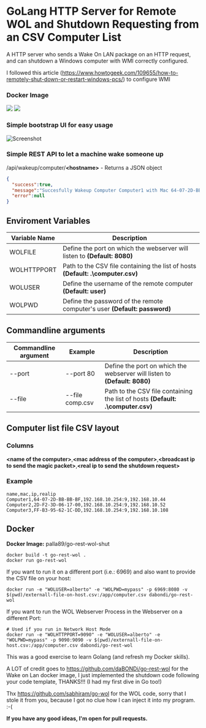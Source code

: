 # GoLang HTTP Server for Remote WOL and Shutdown Requesting from an CSV Computer List

A HTTP server who sends a Wake On LAN package on an HTTP request, and can shutdown a Windows computer with WMI correctly configured.

I followed this article (https://www.howtogeek.com/109655/how-to-remotely-shut-down-or-restart-windows-pcs/) to configure WMI
### Docker Image

[![](https://images.microbadger.com/badges/version/dabondi/go-rest-wol.svg)](https://hub.docker.com/repository/docker/dabondi/go-rest-wol "https://hub.docker.com/repository/docker/dabondi/go-rest-wol") [![](https://images.microbadger.com/badges/image/dabondi/go-rest-wol.svg)](https://hub.docker.com/repository/docker/dabondi/go-rest-wol "https://hub.docker.com/repository/docker/dabondi/go-rest-wol")

### Simple bootstrap UI for easy usage

![Screenshot](https://github.com/daBONDi/go-rest-wol/raw/master/screenshot.PNG)

### Simple REST API to let a machine wake someone up

/api/wakeup/computer/**&lt;hostname&gt;** -  Returns a JSON object

```json
{
  "success":true,
  "message":"Succesfully Wakeup Computer Computer1 with Mac 64-07-2D-BB-BB-BF on Broadcast IP 192.168.10.254:9",
  "error":null
}
```

## Enviroment Variables

| Variable Name | Description |
| ------------- | ------------------------------------------------------------------------------- |
| WOLFILE       | Define the port on which the webserver will listen to **(Default: 8080)**       |
| WOLHTTPPORT   | Path to the CSV file containing the list of hosts **(Default: .\computer.csv)** |
| WOLUSER       | Define the username of the remote computer **(Default: user)**                  |
| WOLPWD        | Define the password of the remote computer's user **(Default: password)**       |


## Commandline arguments

| Commandline argument | Example          | Description                                                                            |
| -------------------- | ---------------- | -------------------------------------------------------------------------------------- |
| --port               | --port 80        | Define the port on which the webserver will listen to **(Default: 8080)**              |
| --file               | --file comp.csv  | Path to the CSV file containing the list of hosts **(Default: .\computer.csv)**        |

## Computer list file CSV layout

### Columns
__&lt;name of the computer&gt;__,__&lt;mac address of the computer&gt;__,__&lt;broadcast ip to send the magic packet&gt;__,__&lt;real ip to send the shutdown request&gt;__


### Example
```csv
name,mac,ip,realip
Computer1,64-07-2D-BB-BB-BF,192.168.10.254:9,192.168.10.44
Computer2,2D-F2-3D-06-17-00,192.168.10.254:9,192.168.10.52
Computer3,FF-B3-95-62-1C-DD,192.168.10.254:9,192.168.10.108
```

## Docker

**Docker Image:** palla89/go-rest-wol-shut

```
docker build -t go-rest-wol .
docker run go-rest-wol
```
If you want to run it on a different port (i.e.: 6969) and also want to provide the CSV file on your host:

```
docker run -e "WOLUSER=alberto" -e "WOLPWD=mypass" -p 6969:8080 -v $(pwd)/externall-file-on-host.csv:/app/computer.csv dabondi/go-rest-wol
```

If you want to run the WOL Webserver Process in the Webserver on a different Port:

```
# Used if you run in Network Host Mode
docker run -e "WOLHTTPPORT=9090" -e "WOLUSER=alberto" -e "WOLPWD=mypass" -p 9090:9090 -v $(pwd)/externall-file-on-host.csv:/app/computer.csv dabondi/go-rest-wol
```

This was a good exercise to learn Golang (and refresh my Docker skills).

A LOT of credit goes to https://github.com/daBONDi/go-rest-wol for the Wake on Lan docker image, I just implemented the shutdown code following your code template, THANKS!!! (I had my first dive in Go too!)

Thx https://github.com/sabhiram/go-wol for the WOL code, sorry that I stole it from you, because I got no clue how I can inject it into my program. :-(

**If you have any good ideas, I'm open for pull requests.**
